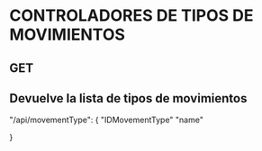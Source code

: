 # CONTROLADORES DE TIPOS DE MOVIMIENTOS

## GET

## Devuelve la lista de tipos de movimientos

"/api/movementType": { 
    "IDMovementType"
    "name"

}